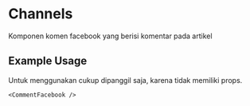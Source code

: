 # Channels
Komponen komen facebook yang berisi komentar pada artikel

## Example Usage
Untuk menggunakan cukup dipanggil saja, karena tidak memiliki props.
```tsx
<CommentFacebook />
```